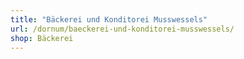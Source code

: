```yaml
---
title: "Bäckerei und Konditorei Musswessels"
url: /dornum/baeckerei-und-konditorei-musswessels/
shop: Bäckerei
---
```

